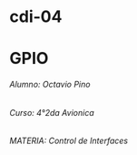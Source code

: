 # cdi-04
# GPIO

 <h6>  Alumno: Octavio Pino
 <h6> Curso: 4°2da Avionica
 <h6> MATERIA: Control de Interfaces

